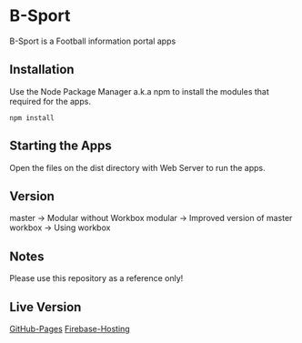 # B-Sport
B-Sport is a Football information portal apps

## Installation
Use the Node Package Manager a.k.a npm to install the modules that required for the apps.
```npm
npm install
```

## Starting the Apps
Open the files on the dist directory with Web Server to run the apps.

## Version
master -> Modular without Workbox
modular -> Improved version of master
workbox -> Using workbox

## Notes
Please use this repository as a reference only!

## Live Version 
[GitHub-Pages](https://leonards03.github.io/)
[Firebase-Hosting](https://b-sport-a002d.web.app/)